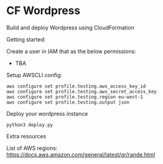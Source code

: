 # CF Wordpress
Build and deploy Wordpress using CloudFormation

Getting started:

Create a user in IAM that as the below permissions:
-  TBA

Setup AWSCLI config:
```
aws configure set profile.testing.aws_access_key_id
aws configure set profile.testing.aws_secret_access_key
aws configure set profile.testing.region eu-west-1
aws configure set profile.testing.output json
```

Deploy your wordpress instance
```
python3 deploy.py
````

Extra resources

List of AWS regions: https://docs.aws.amazon.com/general/latest/gr/rande.html